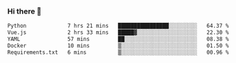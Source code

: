 ### Hi there 👋

<!--START_SECTION:waka-->

```txt
Python             7 hrs 21 mins   ████████████████░░░░░░░░░   64.37 %
Vue.js             2 hrs 33 mins   █████▓░░░░░░░░░░░░░░░░░░░   22.30 %
YAML               57 mins         ██░░░░░░░░░░░░░░░░░░░░░░░   08.38 %
Docker             10 mins         ▒░░░░░░░░░░░░░░░░░░░░░░░░   01.50 %
Requirements.txt   6 mins          ▒░░░░░░░░░░░░░░░░░░░░░░░░   00.96 %
```

<!--END_SECTION:waka-->

<!--
**Jonas-VanHaeken/Jonas-VanHaeken** is a ✨ _special_ ✨ repository because its `README.md` (this file) appears on your GitHub profile.

Here are some ideas to get you started:

- 🔭 I’m currently working on ...
- 🌱 I’m currently learning ...
- 👯 I’m looking to collaborate on ...
- 🤔 I’m looking for help with ...
- 💬 Ask me about ...
- 📫 How to reach me: ...
- 😄 Pronouns: ...
- ⚡ Fun fact: ...
-->
